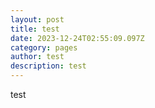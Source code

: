 ```yaml
---
layout: post
title: test
date: 2023-12-24T02:55:09.097Z
category: pages
author: test
description: test
---
```

test